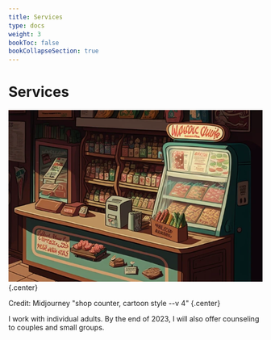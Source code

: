 ```yaml
---
title: Services
type: docs
weight: 3
bookToc: false
bookCollapseSection: true
---
```


# Services

![shop counter](shop-counter.webp)
{.center}

Credit: Midjourney "shop counter, cartoon style --v 4"
{.center}

I work with individual adults. By the end of 2023,
I will also offer counseling to couples and small groups.
